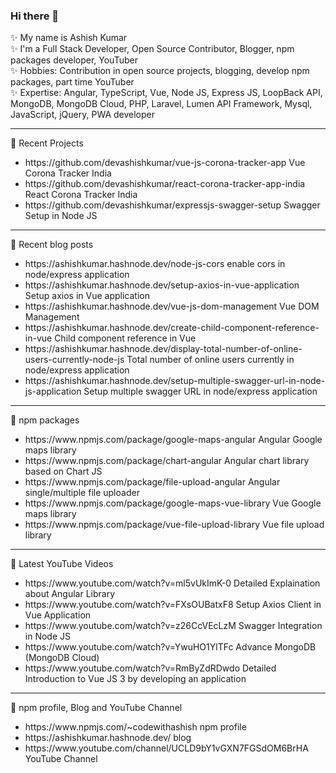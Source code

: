 ### Hi there 👋

✨ My name is Ashish Kumar  
✨ I'm a Full Stack Developer, Open Source Contributor, Blogger, npm packages developer, YouTuber  
✨ Hobbies: Contribution in open source projects, blogging, develop npm packages, part time YouTuber  
✨ Expertise: Angular, TypeScript, Vue, Node JS, Express JS, LoopBack API, MongoDB, MongoDB Cloud, PHP, Laravel, Lumen API Framework, Mysql, JavaScript, jQuery, PWA developer  

<hr/>

📜 Recent Projects
<ul>
  <li>https://github.com/devashishkumar/vue-js-corona-tracker-app Vue Corona Tracker India</li>
  <li>https://github.com/devashishkumar/react-corona-tracker-app-india React Corona Tracker India</li>
  <li>https://github.com/devashishkumar/expressjs-swagger-setup Swagger Setup in Node JS</li>
</ul>

<hr/>

📜 Recent blog posts

<ul>
  <li>https://ashishkumar.hashnode.dev/node-js-cors enable cors in node/express application</li>
  <li>https://ashishkumar.hashnode.dev/setup-axios-in-vue-application Setup axios in Vue application</li>
  <li>https://ashishkumar.hashnode.dev/vue-js-dom-management Vue DOM Management</li>
  <li>https://ashishkumar.hashnode.dev/create-child-component-reference-in-vue Child component reference in Vue</li>
  <li>https://ashishkumar.hashnode.dev/display-total-number-of-online-users-currently-node-js Total number of online users currently in node/express application</li>
  <li>https://ashishkumar.hashnode.dev/setup-multiple-swagger-url-in-node-js-application Setup multiple swagger URL in node/express application</li>
</ul>

<hr/>

📜 npm packages

<ul>
  <li>https://www.npmjs.com/package/google-maps-angular Angular Google maps library</li>
  <li>https://www.npmjs.com/package/chart-angular Angular chart library based on Chart JS</li>
  <li>https://www.npmjs.com/package/file-upload-angular Angular single/multiple file uploader</li>
  <li>https://www.npmjs.com/package/google-maps-vue-library Vue Google maps library</li>
  <li>https://www.npmjs.com/package/vue-file-upload-library Vue file upload library</li>
</ul>

<hr/>

📜 Latest YouTube Videos

<ul>
  <li>https://www.youtube.com/watch?v=ml5vUkImK-0 Detailed Explaination about Angular Library</li>
  <li>https://www.youtube.com/watch?v=FXsOUBatxF8 Setup Axios Client in Vue Application</li>
  <li>https://www.youtube.com/watch?v=z26CcVEcLzM Swagger Integration in Node JS</li>
  <li>https://www.youtube.com/watch?v=YwuHO1YlTFc Advance MongoDB (MongoDB Cloud)</li>
  <li>https://www.youtube.com/watch?v=RmByZdRDwdo Detailed Introduction to Vue JS 3 by developing an application</li>
</ul>

<hr/>

📜 npm profile, Blog and YouTube Channel

<ul>
  <li>https://www.npmjs.com/~codewithashish npm profile</li>
  <li>https://ashishkumar.hashnode.dev/ blog</li>
  <li>https://www.youtube.com/channel/UCLD9bY1vGXN7FGSdOM6BrHA YouTube Channel</li>
</ul>

<!--
**devashishkumar/devashishkumar** is a ✨ _special_ ✨ repository because its `README.md` (this file) appears on your GitHub profile.

Here are some ideas to get you started:

- 🔭 I’m currently working on ...
- 🌱 I’m currently learning ...
- 👯 I’m looking to collaborate on ...
- 🤔 I’m looking for help with ...
- 💬 Ask me about ...
- 📫 How to reach me: ...
- 😄 Pronouns: ...
- ⚡ Fun fact: ...
-->
